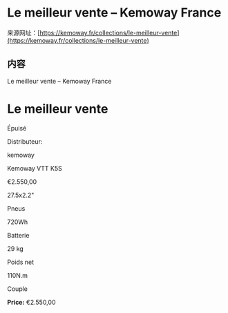 # Le meilleur vente – Kemoway France

来源网址：[https://kemoway.fr/collections/le-meilleur-vente](https://kemoway.fr/collections/le-meilleur-vente)

## 内容

<link rel="stylesheet" href="/assets/css/markdown.css">

Le meilleur vente – Kemoway France

# Le meilleur vente

Épuisé

Distributeur:

kemoway

Kemoway VTT K5S

€2.550,00

27.5x2.2"

Pneus

720Wh

Batterie

29 kg

Poids net

110N.m

Couple

**Price:** €2.550,00
